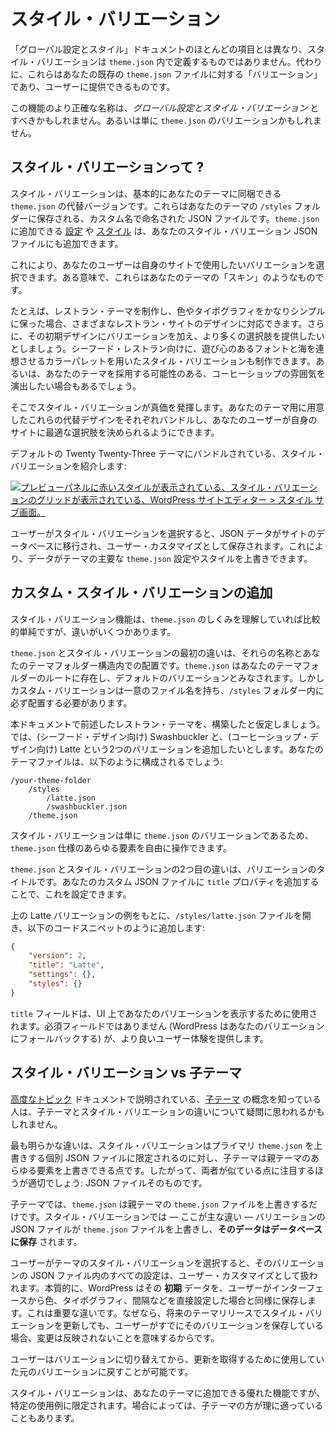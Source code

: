 <!-- 
# Style Variations
 -->

# スタイル・バリエーション

<!-- 
Unlike most things here in the Global Settings and Styles documentation, style variations are not things you define within `theme.json`. Instead, they are “variations” to your existing `theme.json` file that you can offer to users.
 -->

「グローバル設定とスタイル」ドキュメントのほとんどの項目とは異なり、スタイル・バリエーションは `theme.json` 内で定義するものではありません。代わりに、これらはあなたの既存の `theme.json` ファイルに対する「バリエーション」であり、ユーザーに提供できるものです。

<!-- 
A more accurate name for this feature might be *Global Settings and Styles Variations*. Or simply `theme.json` variations.
 -->

この機能のより正確な名称は、*グローバル設定とスタイル・バリエーション* とすべきかもしれません。あるいは単に `theme.json` のバリエーションかもしれません。

<!-- 
## What are style variations?
 -->

## スタイル・バリエーションって ?

<!-- 
Style variations are essentially alternative versions of `theme.json` that you can ship with your theme. They are custom-named JSON files that are stored in your theme’s `/styles` folder. Any [setting](https://developer.wordpress.org/themes/global-settings-and-styles/settings) or [style](https://developer.wordpress.org/themes/global-settings-and-styles/styles) that you can add to `theme.json` can also be added to your style variation JSON file.
 -->

スタイル・バリエーションは、基本的にあなたのテーマに同梱できる `theme.json` の代替バージョンです。これらはあなたのテーマの `/styles` フォルダーに保存される、カスタム名で命名された JSON ファイルです。`theme.json` に追加できる [設定](https://developer.wordpress.org/themes/global-settings-and-styles/settings) や [スタイル](https://developer.wordpress.org/themes/global-settings-and-styles/styles) は、あなたのスタイル・バリエーション JSON ファイルにも追加できます。

<!-- 
This lets your users pick and choose which variation they want to use on their site. In a way, they are “skins” for your theme.
 -->

これにより、あなたのユーザーは自身のサイトで使用したいバリエーションを選択できます。ある意味で、これらはあなたのテーマの「スキン」のようなものです。

<!-- 
For example, suppose you’ve created a restaurant theme and have kept the colors and typography pretty basic so that it covers a lot of different restaurant site designs. Further suppose that you wanted to offer more variety, variations on that initial design. You could create a style variation that caters more toward seafood restaurants with fun fonts and an ocean-oriented color palette. Or maybe you want to set the mood for coffee shops that might be running your theme.
 -->

たとえば、レストラン・テーマを制作し、色やタイポグラフィをかなりシンプルに保った場合、さまざまなレストラン・サイトのデザインに対応できます。さらに、その初期デザインにバリエーションを加え、より多くの選択肢を提供したいとしましょう。シーフード・レストラン向けに、遊び心のあるフォントと海を連想させるカラーパレットを用いたスタイル・バリエーションも制作できます。あるいは、あなたのテーマを採用する可能性のある、コーヒーショップの雰囲気を演出したい場合もあるでしょう。

<!-- 
That’s where style variations can really shine. You can bundle each of these alternative designs for your theme and let your users decide which is the best option for their site.
 -->

そこでスタイル・バリエーションが真価を発揮します。あなたのテーマ用に用意したこれらの代替デザインをそれぞれバンドルし、あなたのユーザーが自身のサイトに最適な選択肢を決められるようにできます。

<!-- 
Here is a look at the style variations that are bundled with the default Twenty Twenty-Three theme:
 -->

デフォルトの Twenty Twenty-Three テーマにバンドルされている、スタイル・バリエーションを紹介します:

<!-- 
[![WordPress Site Editor > Styles sub-screen, which is showing a grid of style variations with a red one in the preview panel.](https://i0.wp.com/developer.wordpress.org/files/2023/09/tt3-style-variations.jpg?resize=2048%2C1071&ssl=1)](https://i0.wp.com/developer.wordpress.org/files/2023/09/tt3-style-variations.jpg?ssl=1)
 -->

[![プレビューパネルに赤いスタイルが表示されている、スタイル・バリエーションのグリッドが表示されている、WordPress サイトエディター > スタイル サブ画面。](https://i0.wp.com/developer.wordpress.org/files/2023/09/tt3-style-variations.jpg?resize=2048%2C1071&ssl=1)](https://i0.wp.com/developer.wordpress.org/files/2023/09/tt3-style-variations.jpg?ssl=1)

<!-- 
When a user selects a style variation, the JSON data is migrated to the site’s database and stored as a user customization. This allows the data to overrule the theme’s primary `theme.json` settings and styles.
 -->

ユーザーがスタイル・バリエーションを選択すると、JSON データがサイトのデータベースに移行され、ユーザー・カスタマイズとして保存されます。これにより、データがテーマの主要な `theme.json` 設定やスタイルを上書きできます。

<!-- 
## Adding custom style variations
 -->

## カスタム・スタイル・バリエーションの追加

<!-- 
The style variations feature is relatively straightforward if you already understand how `theme.json` works, but there are a couple of differences.
 -->

スタイル・バリエーション機能は、`theme.json` のしくみを理解していれば比較的単純ですが、違いがいくつかあります。

<!-- 
The first difference between `theme.json` and style variations are their names and placement in your theme’s folder structure. `theme.json` lives in the root of your theme folder and is considered the default variation. But custom variations must have a unique filename and be placed in the `/styles` folder.
 -->

`theme.json` とスタイル・バリエーションの最初の違いは、それらの名称とあなたのテーマフォルダー構造内での配置です。`theme.json` はあなたのテーマフォルダーのルートに存在し、デフォルトのバリエーションとみなされます。しかしカスタム・バリエーションは一意のファイル名を持ち、`/styles` フォルダー内に必ず配置する必要があります。

<!-- 
Let’s assume you’ve built that restaurant theme mentioned earlier in this document. Now you want to add a couple of variations named Swashbuckler (for that seafood design) and Latte (for the coffee shop design). This is how your theme files would be organized:
 -->

本ドキュメントで前述したレストラン・テーマを、構築したと仮定しましょう。では、(シーフード・デザイン向け) Swashbuckler と、(コーヒーショップ・デザイン向け) Latte という2つのバリエーションを追加したいとします。あなたのテーマファイルは、以下のように構成されるでしょう:

```
/your-theme-folder
	/styles
		/latte.json
		/swashbuckler.json
	/theme.json
```

<!-- 
Style variations are simply variations of `theme.json`, so you have full access to everything in the `theme.json` specification at your fingertips. 
 -->

スタイル・バリエーションは単に `theme.json` のバリエーションであるため、`theme.json` 仕様のあらゆる要素を自由に操作できます。

<!-- 
The second difference between `theme.json` and style variations is the variation title. You can configure this by adding the `title` property to your custom JSON files.
 -->

`theme.json` とスタイル・バリエーションの2つ目の違いは、バリエーションのタイトルです。あなたのカスタム JSON ファイルに `title` プロパティを追加することで、これを設定できます。

<!-- 
Building off the Latte variation example above, you would open your `/styles/latte.json` file and add it, as shown in this code snippet:
 -->

上の Latte バリエーションの例をもとに、`/styles/latte.json` ファイルを開き、以下のコードスニペットのように追加します:

```json
{
	"version": 2,
	"title": "Latte",
	"settings": {},
	"styles": {}
}
```

<!-- 
The `title` field is used to represent your variation in the user interface. It is not a required field (WordPress will fall back to your variation), but it does make for a nicer user experience.
 -->

`title` フィールドは、UI 上であなたのバリエーションを表示するために使用されます。必須フィールドではありません (WordPress はあなたのバリエーションにフォールバックする) が、より良いユーザー体験を提供します。

<!-- 
## Style variations vs. child themes
 -->

## スタイル・バリエーション vs 子テーマ

<!-- 
If you are familiar with the concept of [child themes](https://developer.wordpress.org/themes/advanced-topics/child-themes/), which are covered in the [Advanced Topics](https://developer.wordpress.org/themes/advanced-topics/) documentation, you may be wondering what the differences between them and style variations are.
 -->

[高度なトピック](https://developer.wordpress.org/themes/advanced-topics/) ドキュメントで説明されている、[子テーマ](https://developer.wordpress.org/themes/advanced-topics/child-themes/) の概念を知っている人は、子テーマとスタイル・バリエーションの違いについて疑問に思われるかもしれません。

<!-- 
The most obvious difference is that a style variation is limited to a single JSON file that overrides the primary `theme.json`, whereas a child theme can override anything from its parent theme. So it’s probably better to look at the one area they are similar: the JSON file itself.
 -->

最も明らかな違いは、スタイル・バリエーションはプライマリ `theme.json` を上書きする個別 JSON ファイルに限定されるのに対し、子テーマは親テーマのあらゆる要素を上書きできる点です。したがって、両者が似ている点に注目するほうが適切でしょう: JSON ファイルそのものです。

<!-- 
In a child theme, the `theme.json` simply overrides its parent’s `theme.json` file. In a style variation—and this is where the major difference occurs—the variation’s JSON file overrides the `theme.json` file and **its data is saved to the database**.
 -->

子テーマでは、`theme.json` は親テーマの `theme.json` ファイルを上書きするだけです。スタイル・バリエーションでは — ここが主な違い — バリエーションの JSON ファイルが `theme.json` ファイルを上書きし、**そのデータはデータベースに保存** されます。

<!-- 
Once a user selects a style variation of a theme, everything in the variation’s JSON file is treated as a user customization. Essentially, WordPress stores that **initial** data in the same way as if the user had simply designed the colors, typography, spacing, etc. from the interface. This is an important distinction to make because it means that when you update a style variation in a future theme release, the user will not receive those changes if they have already saved the style variation.
 -->

ユーザーがテーマのスタイル・バリエーションを選択すると、そのバリエーションの JSON ファイル内のすべての設定は、ユーザー・カスタマイズとして扱われます。本質的に、WordPress はその **初期** データを、ユーザーがインターフェースから色、タイポグラフィ、間隔などを直接設定した場合と同様に保存します。これは重要な違いです。なぜなら、将来のテーマリリースでスタイル・バリエーションを更新しても、ユーザーがすでにそのバリエーションを保存している場合、変更は反映されないことを意味するからです。

<!-- 
It is possible for users to switch to a variation and switch back to the one they were using to get the update.
 -->

ユーザーはバリエーションに切り替えてから、更新を取得するために使用していた元のバリエーションに戻すことが可能です。

<!-- 
Style variations can be a great feature to add to your theme, but they have a specific use case. Sometimes child themes make more sense.
 -->

スタイル・バリエーションは、あなたのテーマに追加できる優れた機能ですが、特定の使用例に限定されます。場合によっては、子テーマの方が理に適っていることもあります。